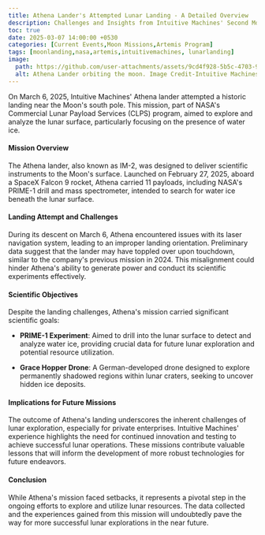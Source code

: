 ```yaml
---
title: Athena Lander's Attempted Lunar Landing - A Detailed Overview
description: Challenges and Insights from Intuitive Machines' Second Moon Mission
toc: true
date: 2025-03-07 14:00:00 +0530
categories: [Current Events,Moon Missions,Artemis Program]
tags: [moonlanding,nasa,artemis,intuitivemachines, lunarlanding]
image:
  path: https://github.com/user-attachments/assets/9cd4f928-5b5c-4703-97fc-fff3cd46ef19  # External image link
  alt: Athena Lander orbiting the moon. Image Credit-Intuitive Machines
---
```



On March 6, 2025, Intuitive Machines' Athena lander attempted a historic landing near the Moon's south pole. This mission, part of NASA's Commercial Lunar Payload Services (CLPS) program, aimed to explore and analyze the lunar surface, particularly focusing on the presence of water ice.

#### **Mission Overview**

The Athena lander, also known as IM-2, was designed to deliver scientific instruments to the Moon's surface. Launched on February 27, 2025, aboard a SpaceX Falcon 9 rocket, Athena carried 11 payloads, including NASA's PRIME-1 drill and mass spectrometer, intended to search for water ice beneath the lunar surface.

#### **Landing Attempt and Challenges**

During its descent on March 6, Athena encountered issues with its laser navigation system, leading to an improper landing orientation. Preliminary data suggest that the lander may have toppled over upon touchdown, similar to the company's previous mission in 2024. This misalignment could hinder Athena's ability to generate power and conduct its scientific experiments effectively.

#### **Scientific Objectives**

Despite the landing challenges, Athena's mission carried significant scientific goals:

- **PRIME-1 Experiment**: Aimed to drill into the lunar surface to detect and analyze water ice, providing crucial data for future lunar exploration and potential resource utilization.

- **Grace Hopper Drone**: A German-developed drone designed to explore permanently shadowed regions within lunar craters, seeking to uncover hidden ice deposits.

#### **Implications for Future Missions**

The outcome of Athena's landing underscores the inherent challenges of lunar exploration, especially for private enterprises. Intuitive Machines' experience highlights the need for continued innovation and testing to achieve successful lunar operations. These missions contribute valuable lessons that will inform the development of more robust technologies for future endeavors.

#### **Conclusion**

While Athena's mission faced setbacks, it represents a pivotal step in the ongoing efforts to explore and utilize lunar resources. The data collected and the experiences gained from this mission will undoubtedly pave the way for more successful lunar explorations in the near future.
